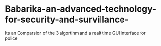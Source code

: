 # Babarika-an-advanced-technology-for-security-and-survillance-
Its an Comparsion of the 3 algortihm and a realt time GUI interface for police

